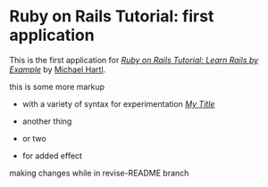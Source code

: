 # Ruby on Rails Tutorial: first application

This is the first application for
[*Ruby on Rails Tutorial: Learn Rails by Example*](http://railstutorial.org/) 
by [Michael Hartl](http://michaelhartl.com/).

 this is some more markup
 - with a variety of syntax for experimentation
 [*My Title*](https://github.com/podenski/first_app)

 - another thing
 - or two
 - for added effect

 making changes while in revise-README branch

 
